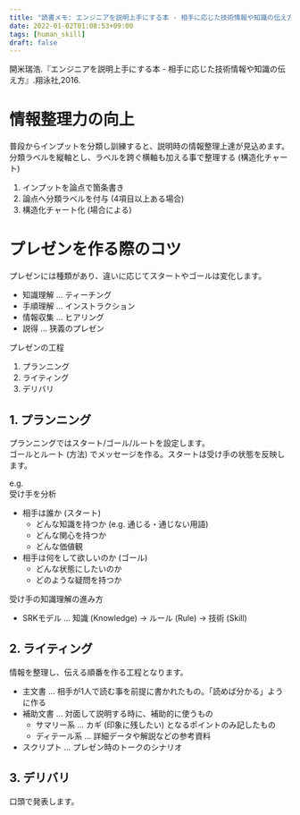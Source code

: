 ```yaml
---
title: "読書メモ: エンジニアを説明上手にする本 - 相手に応じた技術情報や知識の伝え方"
date: 2022-01-02T01:08:53+09:00
tags: [human_skill]
draft: false
---
```

開米瑞浩.『エンジニアを説明上手にする本 - 相手に応じた技術情報や知識の伝え方』.翔泳社,2016.

# 情報整理力の向上
普段からインプットを分類し訓練すると、説明時の情報整理上達が見込めます。  
分類ラベルを縦軸とし、ラベルを跨ぐ横軸も加える事で整理する (構造化チャート)

1. インプットを論点で箇条書き
2. 論点へ分類ラベルを付与 (4項目以上ある場合)
3. 構造化チャート化 (場合による)

# プレゼンを作る際のコツ
プレゼンには種類があり、違いに応じてスタートやゴールは変化します。

* 知識理解 ... ティーチング
* 手順理解 ... インストラクション
* 情報収集 ... ヒアリング
* 説得 ... 狭義のプレゼン

プレゼンの工程

1. プランニング
2. ライティング
3. デリバリ

## 1. プランニング
プランニングではスタート/ゴール/ルートを設定します。  
ゴールとルート (方法) でメッセージを作る。スタートは受け手の状態を反映します。

e.g.   
受け手を分析

* 相手は誰か (スタート)
  * どんな知識を持つか (e.g. 通じる・通じない用語)
  * どんな関心を持つか
  * どんな価値観
* 相手は何をして欲しいのか (ゴール)
  * どんな状態にしたいのか
  * どのような疑問を持つか

受け手の知識理解の進み方

* SRKモデル ... 知識 (Knowledge) → ルール (Rule) → 技術 (Skill)

## 2. ライティング
情報を整理し、伝える順番を作る工程となります。

* 主文書 ... 相手が1人で読む事を前提に書かれたもの。「読めば分かる」ように作る
* 補助文書 ... 対面して説明する時に、補助的に使うもの
  * サマリー系 ... カギ (印象に残したい) となるポイントのみ記したもの
  * ディテール系 ... 詳細データや解説などの参考資料
* スクリプト ... プレゼン時のトークのシナリオ

## 3. デリバリ
口頭で発表します。
